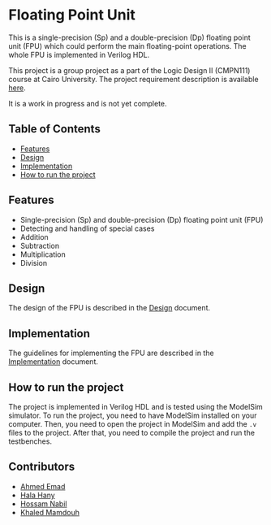# Floating Point Unit
This is a single-precision (Sp) and a double-precision (Dp) floating point unit (FPU) which could perform the main floating-point operations. 
The whole FPU is implemented in Verilog HDL.

This project is a group project as a part of the Logic Design II (CMPN111) course at Cairo University. The project requirement description is available [here](./docs/Project-Requirements.pptx).

It is a work in progress and is not yet complete.

## Table of Contents
- [Features](#features)
- [Design](#design)
- [Implementation](#implementation)
- [How to run the project](#how-to-run-the-project)

## Features
- Single-precision (Sp) and double-precision (Dp) floating point unit (FPU)
- Detecting and handling of special cases
- Addition
- Subtraction
- Multiplication
- Division

## Design
The design of the FPU is described in the [Design](./docs/Design.md) document.

## Implementation
The guidelines for implementing the FPU are described in the [Implementation](./docs/Implementation.md) document.

## How to run the project
The project is implemented in Verilog HDL and is tested using the ModelSim simulator.
To run the project, you need to have ModelSim installed on your computer. 
Then, you need to open the project in ModelSim and add the `.v` files to the project.
After that, you need to compile the project and run the testbenches.

## Contributors
- [Ahmed Emad]()
- [Hala Hany]()
- [Hossam Nabil]()
- [Khaled Mamdouh]()